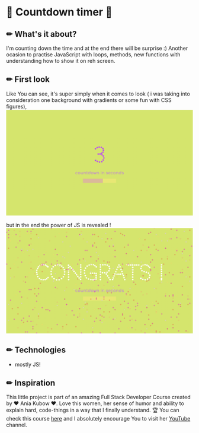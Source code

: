 #   🔮 Countdown timer 🔮

## ✏ What's it about?

I'm counting down the time and at the end there will be surprise :) Another ocasion to practise JavaScript with loops, methods, new functions with understanding how to show it on reh screen.  

## ✏ First look 
Like You can see, it's super simply when it comes to look ( i was taking into consideration one background with gradients or some fun with CSS figures),
![first page](./img/screen_1.png)

but in the end the power of JS is revealed !
![secondt page](./img/screen_2.png)

## ✏ Technologies

+ mostly JS!

## ✏ Inspiration
This little project is part of an amazing Full Stack Developer Course created by  ♥ Ania Kubow ♥. Love this women, her sense of humor and ability to explain hard, code-things in a way that I finally understand. 🏆
You can check this course [here](https://www.codewithania.com/about) and I absolutely encourage You to visit her [YouTube](https://www.youtube.com/@AniaKubow) channel.
